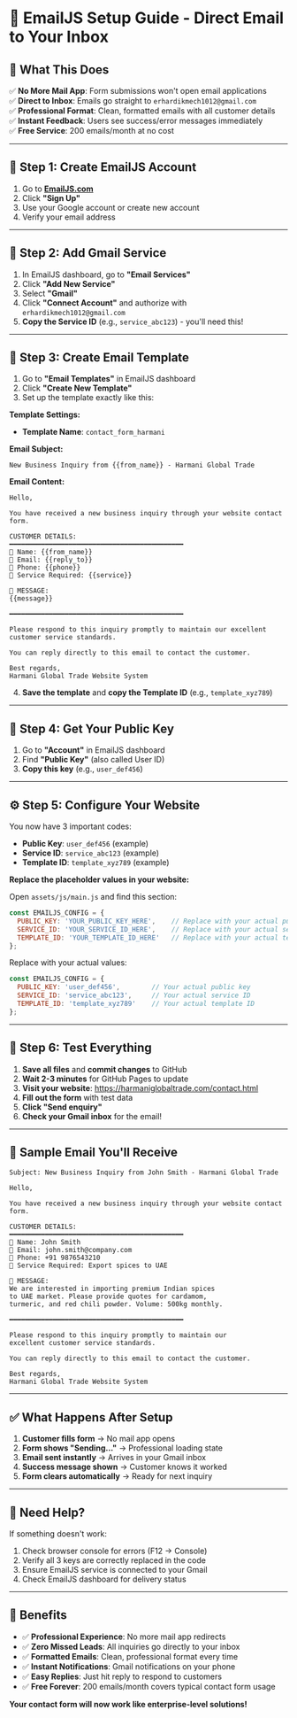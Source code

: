 # 📧 EmailJS Setup Guide - Direct Email to Your Inbox

## 🎯 What This Does

✅ **No More Mail App**: Form submissions won't open email applications  
✅ **Direct to Inbox**: Emails go straight to `erhardikmech1012@gmail.com`  
✅ **Professional Format**: Clean, formatted emails with all customer details  
✅ **Instant Feedback**: Users see success/error messages immediately  
✅ **Free Service**: 200 emails/month at no cost  

---

## 🚀 Step 1: Create EmailJS Account

1. Go to **[EmailJS.com](https://www.emailjs.com/)**
2. Click **"Sign Up"**
3. Use your Google account or create new account
4. Verify your email address

---

## 🔧 Step 2: Add Gmail Service

1. In EmailJS dashboard, go to **"Email Services"**
2. Click **"Add New Service"**
3. Select **"Gmail"**
4. Click **"Connect Account"** and authorize with `erhardikmech1012@gmail.com`
5. **Copy the Service ID** (e.g., `service_abc123`) - you'll need this!

---

## 📝 Step 3: Create Email Template

1. Go to **"Email Templates"** in EmailJS dashboard
2. Click **"Create New Template"**
3. Set up the template exactly like this:

**Template Settings:**
- **Template Name**: `contact_form_harmani`

**Email Subject:**
```
New Business Inquiry from {{from_name}} - Harmani Global Trade
```

**Email Content:**
```
Hello,

You have received a new business inquiry through your website contact form.

CUSTOMER DETAILS:
━━━━━━━━━━━━━━━━━━━━━━━━━━━━━━━━━━━━━━━━━━━━
📝 Name: {{from_name}}
📧 Email: {{reply_to}}
📱 Phone: {{phone}}
🚢 Service Required: {{service}}

💬 MESSAGE:
{{message}}

━━━━━━━━━━━━━━━━━━━━━━━━━━━━━━━━━━━━━━━━━━━━

Please respond to this inquiry promptly to maintain our excellent customer service standards.

You can reply directly to this email to contact the customer.

Best regards,
Harmani Global Trade Website System
```

4. **Save the template** and **copy the Template ID** (e.g., `template_xyz789`)

---

## 🔑 Step 4: Get Your Public Key

1. Go to **"Account"** in EmailJS dashboard  
2. Find **"Public Key"** (also called User ID)
3. **Copy this key** (e.g., `user_def456`)

---

## ⚙️ Step 5: Configure Your Website

You now have 3 important codes:
- **Public Key**: `user_def456` (example)
- **Service ID**: `service_abc123` (example) 
- **Template ID**: `template_xyz789` (example)

**Replace the placeholder values in your website:**

Open `assets/js/main.js` and find this section:
```javascript
const EMAILJS_CONFIG = {
  PUBLIC_KEY: 'YOUR_PUBLIC_KEY_HERE',    // Replace with your actual public key
  SERVICE_ID: 'YOUR_SERVICE_ID_HERE',    // Replace with your actual service ID
  TEMPLATE_ID: 'YOUR_TEMPLATE_ID_HERE'   // Replace with your actual template ID
};
```

Replace with your actual values:
```javascript
const EMAILJS_CONFIG = {
  PUBLIC_KEY: 'user_def456',        // Your actual public key
  SERVICE_ID: 'service_abc123',     // Your actual service ID  
  TEMPLATE_ID: 'template_xyz789'    // Your actual template ID
};
```

---

## 🧪 Step 6: Test Everything

1. **Save all files** and **commit changes** to GitHub
2. **Wait 2-3 minutes** for GitHub Pages to update
3. **Visit your website**: https://harmaniglobaltrade.com/contact.html
4. **Fill out the form** with test data
5. **Click "Send enquiry"**
6. **Check your Gmail inbox** for the email!

---

## 📧 Sample Email You'll Receive

```
Subject: New Business Inquiry from John Smith - Harmani Global Trade

Hello,

You have received a new business inquiry through your website contact form.

CUSTOMER DETAILS:
━━━━━━━━━━━━━━━━━━━━━━━━━━━━━━━━━━━━━━━━━━━━
📝 Name: John Smith
📧 Email: john.smith@company.com  
📱 Phone: +91 9876543210
🚢 Service Required: Export spices to UAE

💬 MESSAGE:
We are interested in importing premium Indian spices 
to UAE market. Please provide quotes for cardamom, 
turmeric, and red chili powder. Volume: 500kg monthly.

━━━━━━━━━━━━━━━━━━━━━━━━━━━━━━━━━━━━━━━━━━━━

Please respond to this inquiry promptly to maintain our 
excellent customer service standards.

You can reply directly to this email to contact the customer.

Best regards,
Harmani Global Trade Website System
```

---

## ✅ What Happens After Setup

1. **Customer fills form** → No mail app opens
2. **Form shows "Sending..."** → Professional loading state  
3. **Email sent instantly** → Arrives in your Gmail inbox
4. **Success message shown** → Customer knows it worked
5. **Form clears automatically** → Ready for next inquiry

---

## 🔧 Need Help?

If something doesn't work:
1. Check browser console for errors (F12 → Console)
2. Verify all 3 keys are correctly replaced in the code
3. Ensure EmailJS service is connected to your Gmail
4. Check EmailJS dashboard for delivery status

---

## 🎉 Benefits

- ✅ **Professional Experience**: No more mail app redirects
- ✅ **Zero Missed Leads**: All inquiries go directly to your inbox  
- ✅ **Formatted Emails**: Clean, professional format every time
- ✅ **Instant Notifications**: Gmail notifications on your phone
- ✅ **Easy Replies**: Just hit reply to respond to customers
- ✅ **Free Forever**: 200 emails/month covers typical contact form usage

**Your contact form will now work like enterprise-level solutions!**